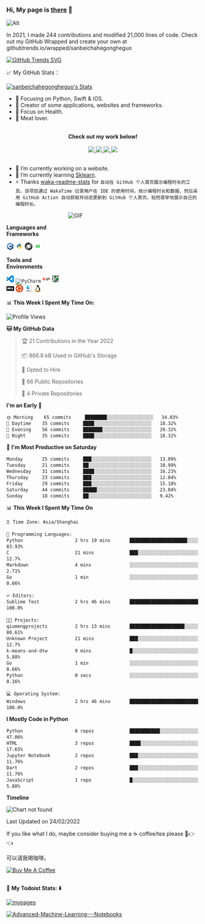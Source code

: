 ### Hi, My page is <a href="https://sanbeichahegongheguo.github.io/" target="_blank">there</a> 👋

![Alt](https://repobeats.axiom.co/api/embed/b48c54f5886848177ded940be53aca59bcfbdca9.svg "Repobeats analytics image")

In 2021, I made 244 contributions and modified 21,000 lines of code. Check out my GitHub Wrapped and create your own at githubtrends.io/wrapped/sanbeichahegongheguo

[![GitHub Trends SVG](https://api.githubtrends.io/user/svg/sanbeichahegongheguo/langs?time_range=one_year&loc_metric=changed&theme=classic)](https://githubtrends.io)

<!--
**sanbeichahegongheguo/sanbeichahegongheguo** is a ✨ _special_ ✨ repository because its `README.md` (this file) appears on your GitHub profile.

Here are some ideas to get you started:

- 🔭 I’m currently working on ...
- 🌱 I’m currently learning ...
- 👯 I’m looking to collaborate on ...
- 🤔 I’m looking for help with ...
- 💬 Ask me about ...
- 📫 How to reach me: ...
- 😄 Pronouns: ...
- ⚡ Fun fact: ...
-->

📈 My GitHub Stats：

<p align="left">
  <a href="https://github.com/sanbeichahegongheguo" class="rich-diff-level-one">
    <img src="https://github-readme-stats.vercel.app/api?username=sanbeichahegongheguo&title_color=333&text_color=777" alt="sanbeichahegongheguo's Stats" >
    <!-- &hide=issues
    <img src="https://github-readme-stats.vercel.app/api?username=sanbeichahegongheguo&hide=issues&title_color=333&text_color=777" alt="sanbeichahegongheguo's Stats" >
    -->
  </a>
</p>

- :orange_book: Focusing on Python, Swift & iOS.
- :hammer: Creator of some applications, websites and frameworks.
- :ram: Focus on Health.
- :meat_on_bone: Meat lover.
  <br><br>
<p align="center">
  <strong>Check out my work below!</strong>
  <br><br>
  <a href="https://github.com/sanbeichahegongheguo">
    <img src="https://badges.pufler.dev/visits/sanbeichahegongheguo/sanbeichahegongheguo?style=flat-square&color=black&logo=github">
  </a>
  <a href="https://github.com/sanbeichahegongheguo">
    <img src="https://badges.pufler.dev/years/sanbeichahegongheguo?style=flat-square&color=black&logo=github">
  </a>
  <a href="https://github.com/sanbeichahegongheguo?tab=repositories">
    <img src="https://badges.pufler.dev/repos/sanbeichahegongheguo?style=flat-square&color=black&logo=github">
  </a>
  <a href="https://github.com/sanbeichahegongheguo">
    <img src="https://badges.pufler.dev/commits/monthly/sanbeichahegongheguo?style=flat-square&color=black&logo=github">
  </a>
</p>

<h2></h2>

- 🔭 I’m currently working on a website.
- 🌱 I’m currently learning [Sklearn](https://sklearn.apachecn.org/).
- ⚡ Thanks  [waka-readme-stats](https://github.com/anmol098/waka-readme-stats) for `自动在 GitHub 个人首页展示编程时长的工具。该项目通过 WakaTime 记录用户在 IDE 的使用时间，统计编程时长和数据，然后采用 GitHub Action 自动获取并动态更新到 GitHub 个人首页。轻而易举地展示自己的编程时长。`


<img align="right" alt="GIF" src="https://github.com/abhisheknaiidu/abhisheknaiidu/blob/master/code.gif?raw=true" width="343" height="220"/>&nbsp;&nbsp;&nbsp;&nbsp;

**Languages and Frameworks**

<code><img height="20" src="https://raw.githubusercontent.com/github/explore/80688e429a7d4ef2fca1e82350fe8e3517d3494d/topics/cpp/cpp.png" alt="C++"></code>
<code><img height="20" src="https://raw.githubusercontent.com/github/explore/80688e429a7d4ef2fca1e82350fe8e3517d3494d/topics/python/python.png" alt="Python"></code>
<code><img height="20" src="https://raw.githubusercontent.com/github/explore/80688e429a7d4ef2fca1e82350fe8e3517d3494d/topics/json/json.png" alt="JSON"></code>
<code><img height="20" src="https://raw.githubusercontent.com/github/explore/80688e429a7d4ef2fca1e82350fe8e3517d3494d/topics/qt/qt.png" alt="Qt"></code>

**Tools and Environments**

<code><img height="20" src="https://raw.githubusercontent.com/github/explore/80688e429a7d4ef2fca1e82350fe8e3517d3494d/topics/visual-studio-code/visual-studio-code.png" alt="VSCode"></code>
<code><img height="20" src="https://images.nowcoder.com/images/20180629/0_1530258305740_67F7BB46DE9FC78164CA628F2CE05C37" alt="PyCharm"></code>
<code><img height="20" src="https://raw.githubusercontent.com/github/explore/80688e429a7d4ef2fca1e82350fe8e3517d3494d/topics/git/git.png" alt="Git"></code>
<code><img height="20" src="https://raw.githubusercontent.com/github/explore/80688e429a7d4ef2fca1e82350fe8e3517d3494d/topics/vim/vim.png" alt="Vim"></code>
<code><img height="20" src="https://raw.githubusercontent.com/github/explore/80688e429a7d4ef2fca1e82350fe8e3517d3494d/topics/markdown/markdown.png" alt="Markdown"></code>
<code><img height="20" src="https://raw.githubusercontent.com/github/explore/80688e429a7d4ef2fca1e82350fe8e3517d3494d/topics/ubuntu/ubuntu.png" alt="Ubuntu"></code>
<code><img height="20" src="https://raw.githubusercontent.com/github/explore/80688e429a7d4ef2fca1e82350fe8e3517d3494d/topics/macos/macos.png" alt="MacOS"></code>
<code><img height="20" src="https://raw.githubusercontent.com/github/explore/80688e429a7d4ef2fca1e82350fe8e3517d3494d/topics/linux/linux.png" alt="Linux"></code>

📊 **This Week I Spent My Time On:**
<!--START_SECTION:waka-->
![Profile Views](http://img.shields.io/badge/Profile%20Views-0-blue)

**🐱 My GitHub Data** 

> 🏆 21 Contributions in the Year 2022
 > 
> 📦 866.8 kB Used in GitHub's Storage 
 > 
> 💼 Opted to Hire
 > 
> 📜 66 Public Repositories 
 > 
> 🔑 4 Private Repositories  
 > 
**I'm an Early 🐤** 

```text
🌞 Morning    65 commits     ████████░░░░░░░░░░░░░░░░░   34.03% 
🌆 Daytime    35 commits     ████░░░░░░░░░░░░░░░░░░░░░   18.32% 
🌃 Evening    56 commits     ███████░░░░░░░░░░░░░░░░░░   29.32% 
🌙 Night      35 commits     ████░░░░░░░░░░░░░░░░░░░░░   18.32%

```
📅 **I'm Most Productive on Saturday** 

```text
Monday       25 commits     ███░░░░░░░░░░░░░░░░░░░░░░   13.09% 
Tuesday      21 commits     ██░░░░░░░░░░░░░░░░░░░░░░░   10.99% 
Wednesday    31 commits     ████░░░░░░░░░░░░░░░░░░░░░   16.23% 
Thursday     23 commits     ███░░░░░░░░░░░░░░░░░░░░░░   12.04% 
Friday       29 commits     ███░░░░░░░░░░░░░░░░░░░░░░   15.18% 
Saturday     44 commits     █████░░░░░░░░░░░░░░░░░░░░   23.04% 
Sunday       18 commits     ██░░░░░░░░░░░░░░░░░░░░░░░   9.42%

```


📊 **This Week I Spent My Time On** 

```text
⌚︎ Time Zone: Asia/Shanghai

💬 Programming Languages: 
Python                   2 hrs 19 mins       █████████████████████░░░░   83.93% 
C                        21 mins             ███░░░░░░░░░░░░░░░░░░░░░░   12.7% 
Markdown                 4 mins              ░░░░░░░░░░░░░░░░░░░░░░░░░   2.71% 
Go                       1 min               ░░░░░░░░░░░░░░░░░░░░░░░░░   0.66%

🔥 Editors: 
Sublime Text             2 hrs 46 mins       █████████████████████████   100.0%

🐱‍💻 Projects: 
qiumengprojects          2 hrs 13 mins       ████████████████████░░░░░   80.61% 
Unknown Project          21 mins             ███░░░░░░░░░░░░░░░░░░░░░░   12.7% 
k-means-and-dtw          9 mins              █░░░░░░░░░░░░░░░░░░░░░░░░   5.88% 
Go                       1 min               ░░░░░░░░░░░░░░░░░░░░░░░░░   0.66% 
Python                   0 secs              ░░░░░░░░░░░░░░░░░░░░░░░░░   0.16%

💻 Operating System: 
Windows                  2 hrs 46 mins       █████████████████████████   100.0%

```

**I Mostly Code in Python** 

```text
Python                   8 repos             ███████████░░░░░░░░░░░░░░   47.06% 
HTML                     3 repos             ████░░░░░░░░░░░░░░░░░░░░░   17.65% 
Jupyter Notebook         2 repos             ███░░░░░░░░░░░░░░░░░░░░░░   11.76% 
Dart                     2 repos             ███░░░░░░░░░░░░░░░░░░░░░░   11.76% 
JavaScript               1 repo              █░░░░░░░░░░░░░░░░░░░░░░░░   5.88%

```


**Timeline**

![Chart not found](https://raw.githubusercontent.com/sanbeichahegongheguo/sanbeichahegongheguo/master/charts/bar_graph.png) 


 Last Updated on 24/02/2022
<!--END_SECTION:waka-->


If you like what I do, maybe consider buying me a ☕ coffee/tea please 🥺👉👈  

可以请我喝咖啡。

<a href="https://timeash.club/wechat-pay.jpg" target="_blank"><img src="https://cdn.buymeacoffee.com/buttons/v2/default-red.png" alt="Buy Me A Coffee" width="150" ></a>

<h2></h2>

🚧 **My Todoist Stats: ⬇️**

[![mypages](https://github-readme-stats.vercel.app/api/pin/?username=sanbeichahegongheguo&repo=sanbeichahegongheguo.github.io )](https://github.com/sanbeichahegongheguo/sanbeichahegongheguo.github.io ) 

[![Advanced-Machine-Learning---Notebooks](https://github-readme-stats.vercel.app/api/pin/?username=sanbeichahegongheguo&repo=Advanced-Machine-Learning---Notebooks)](https://github.com/sanbeichahegongheguo/Advanced-Machine-Learning---Notebooks)

